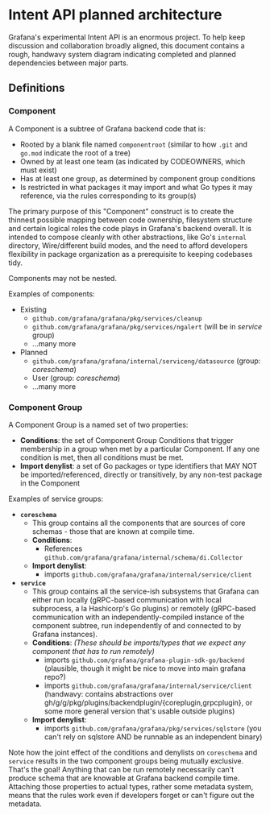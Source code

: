 # Intent API planned architecture

Grafana's experimental Intent API is an enormous project. To help keep discussion and collaboration broadly aligned, this document contains a rough, handwavy system diagram indicating completed and planned dependencies between major parts.

## Definitions

### Component

A Component is a subtree of Grafana backend code that is:

- Rooted by a blank file named `componentroot` (similar to how `.git` and `go.mod` indicate the root of a tree)
- Owned by at least one team (as indicated by CODEOWNERS, which must exist)
- Has at least one group, as determined by component group conditions
- Is restricted in what packages it may import and what Go types it may reference, via the rules corresponding to its group(s)

The primary purpose of this "Component" construct is to create the thinnest possible mapping between code ownership, filesystem structure and certain logical roles the code plays in Grafana's backend overall. It is intended to compose cleanly with other abstractions, like Go's `internal` directory, Wire/different build modes, and the need to afford developers flexibility in package organization as a prerequisite to keeping codebases tidy.

Components may not be nested.

Examples of components:

- Existing
  - `github.com/grafana/grafana/pkg/services/cleanup`
  - `github.com/grafana/grafana/pkg/services/ngalert` (will be in _service_ group)
  - ...many more
- Planned
  - `github.com/grafana/grafana/internal/serviceng/datasource` (group: _coreschema_)
  - User (group: _coreschema_)
  - ...many more

### Component Group

A Component Group is a named set of two properties:

- **Conditions**: the set of Component Group Conditions that trigger membership in a group when met by a particular Component. If any one condition is met, then all conditions must be met.
- **Import denylist**: a set of Go packages or type identifiers that MAY NOT be imported/referenced, directly or transitively, by any non-test package in the Component

Examples of service groups:

- **`coreschema`**
  - This group contains all the components that are sources of core schemas - those that are known at compile time.
  - **Conditions**:
    - References `github.com/grafana/grafana/internal/schema/di.Collector`
  - **Import denylist**:
    - imports `github.com/grafana/grafana/internal/service/client`
- **`service`**
  - This group contains all the service-ish subsystems that Grafana can either run locally (gRPC-based communication with local subprocess, a la Hashicorp's Go plugins) or remotely (gRPC-based communication with an independently-compiled instance of the component subtree, run independently of and connected to by Grafana instances).
  - **Conditions**: _(These should be imports/types that we expect any component that has to run remotely)_
    - imports `github.com/grafana/grafana-plugin-sdk-go/backend` (plausible, though it might be nice to move into main grafana repo?)
    - imports `github.com/grafana/grafana/internal/service/client` (handwavy: contains abstractions over gh/g/g/pkg/plugins/backendplugin/{coreplugin,grpcplugin}, or some more general version that's usable outside plugins)
  - **Import denylist**:
    - imports `github.com/grafana/grafana/pkg/services/sqlstore` (you can't rely on sqlstore AND be runnable as an independent binary)

Note how the joint effect of the conditions and denylists on `coreschema` and `service` results in the two component groups being mutually exclusive. That's the goal! Anything that can be run remotely necessarily can't produce schema that are knowable at Grafana backend compile time. Attaching those properties to actual types, rather some metadata system, means that the rules work even if developers forget or can't figure out the metadata.
